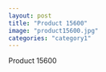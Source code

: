 ```yaml
---
layout: post
title: "Product 15600"
image: "product15600.jpg"
categories: "category1"
---
```

Product 15600
